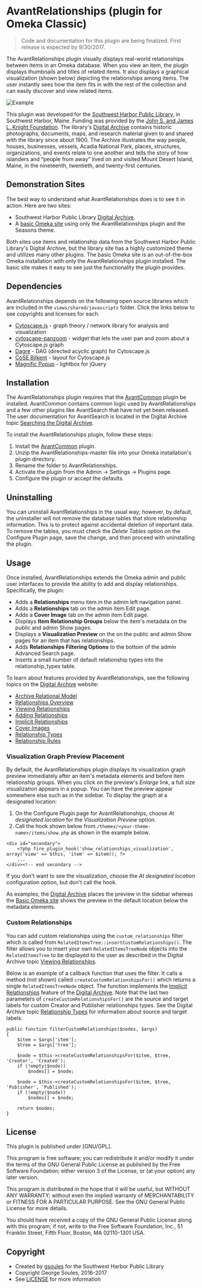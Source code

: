 # AvantRelationships (plugin for Omeka Classic)

> Code and documentation for this plugin are being finalized. First release is expected by 9/30/2017.

The AvantRelationships plugin visually displays real-world relationships between items in an Omeka database. When you view an item, the plugin displays thumbnails and titles of related items. It also displays a graphical visualization (shown below) depicting the relationships among items. The user instantly sees how the item fits in with the rest of the collection and can easily discover and view related items.

![Example](http://swhplibrary.net/wp/wp-content/uploads/2017/09/view-relationships-2.jpg)

This plugin was developed for the [Southwest Harbor Public Library](http://www.swhplibrary.org/), in Southwest Harbor, Maine. Funding was provided by the [John S. and James L. Knight Foundation](https://knightfoundation.org/). The library's [Digital Archive] contains historic photographs, documents, maps, and research material given to and shared with the library since about 1900. The Archive illustrates the way people, houses, businesses, vessels, Acadia National Park, places, structures, organizations, and events relate to one another and tells the story of how islanders and “people from away” lived on and visited Mount Desert Island, Maine, in the nineteenth, twentieth, and twenty-first centuries.

## Demonstration Sites
The best way to understand what AvantRelationships does is to see it in action. Here are two sites:
* Southwest Harbor Public Library [Digital Archive].
* A [basic Omeka site] using only the AvantRelationships plugin and the Seasons theme.

Both sites use items and relationship data from the Southwest Harbor Public Library's Digital Archive, but the library site has a highly customized theme and utilizes many other plugins. The basic Omeka site is an out-of-the-box Omeka installation with only the AvantRelationships plugin installed. The basic site makes it easy to see just the functionality the plugin provides.

## Dependencies
AvantRelationships depends on the following open source libraries which are included in the `views/shared/javascripts` folder.
Click the links below to see copyrights and licenses for each.

* [Cytoscape.js](http://js.cytoscape.org/) - graph theory / network library for analysis and visualization
* [cytoscape-panzoom](https://github.com/cytoscape/cytoscape.js-panzoom) - widget that lets the user pan and zoom about a Cytoscape.js graph
* [Dagre](https://github.com/cytoscape/cytoscape.js-dagre) - DAG (directed acyclic graph) for Cytoscape.js
* [CoSE Bilkent](https://github.com/cytoscape/cytoscape.js-cose-bilkent) - layout for Cytoscape.js
* [Magnific Popup](https://github.com/dimsemenov/Magnific-Popup/) - lightbox for jQuery
## Installation

The AvantRelationships plugin requires that the [AvantCommon](https://github.com/gsoules/AvantCommon) plugin be installed. AvantCommon contains common logic used by AvantRelationships and a few other plugins like AvantSearch that have not yet been released. The user documentation for AvantSearch is located in the Digital Archive topic [Searching the Digital Archive](http://swhplibrary.net/searching/).

To install the AvantRelationships plugin, follow these steps:

1. Install the [AvantCommon](https://github.com/gsoules/AvantCommon) plugin.
2. Unzip the AvantRelationships-master file into your Omeka installation's plugin directory.
3. Rename the folder to AvantRelationships.
4. Activate the plugin from the Admin → Settings → Plugins page.
5. Configure the plugin or accept the defaults.

## Uninstalling
You can uninstall AvantRelationships in the usual way; however, by default, the uninstaller will not remove the database tables that store relationship information. This is to protect against accidental deletion of important data. To remove the tables, you must check the *Delete Tables* option on the Configure Plugin page, save the change, and then proceed with uninstalling the plugin.

## Usage
Once installed, AvantRelationships extends the Omeka admin and public user interfaces to provide the ability to add and display relationships. Specifically, the plugin:
* Adds a **Relationships** menu item in the admin left navigation panel.
* Adds a **Relationships** tab on the admin item Edit page.
* Adds a **Cover Image** tab on the admin item Edit page.
* Displays **Item Relationship Groups** below the item's metadata on the public and admin Show pages.
* Displays a **Visualization Preview** on the on the public and admin Show pages for an item that has relationships.
* Adds **Relationships Filtering Options** to the bottom of the admin Advanced Search page.
* Inserts a small number of default relationship types into the relationship_types table.

To learn about features provided by AvantRelationships, see the following topics on the [Digital Archive](http://swhplibrary.net/archive/relationships/) website:
* [Archive Relational Model]
* [Relationships Overview]
* [Viewing Relationships]
* [Adding Relationships]
* [Implicit Relationships]
* [Cover Images]
* [Relationship Types]
* [Relationship Rules]

### Visualization Graph Preview Placement
By default, the AvantRelationships plugin displays its visualization graph preview immediately after an item's metadata elements and before item relationship groups. When you click on the preview's *Enlarge* link, a full size visualization appears in a popup.  You can have the  preview appear somewhere else such as in the sidebar. To display the graph at a designated location:
1. On the Configure Plugin page for AvantRelationships, choose *At designated location* for the *Visualization Preview* option.
2. Call the hook shown below from `/themes/<your-theme-name>/items/show.php` as shown in the example below. 

```
<div id="secondary">
    <?php fire_plugin_hook('show_relationships_visualization', array('view' => $this, 'item' => $item)); ?>
    ...
</div><!-- end secondary -->
 ```

If you don't want to see the visualization, choose the *At designated location* configuration option, but don't call the hook.

As examples, the [Digital Archive] places the preview in the sidebar whereas the [Basic Omeka site] shows the preview in the default location below the metadata elements.


### Custom Relationships
You can add custom relationships using the `custom_relationships` filter which is called from `RelatedItemsTree::insertCustomRelationships()`. The filter allows you to insert your own `RelatedItemsTreeNode` objects into the `RelatedItemsTree` to be displayed to the user as described in the Digital Archive topic [Viewing Relationships].

Below is an example of a callback function that uses the filter. It calls a method (not shown) called `createCustomRelationshipsFor()` which returns a single `RelatedItemsTreeNode` object. The function implements the [Implicit Relationships] feature of the [Digital Archive]. Note that the last two parameters of `createCustomRelationshipsFor()` are the source and target labels for custom Creator and Publisher relationships types. See the Digital Archive topic [Relationship Types] for information about source and target labels.

```
public function filterCustomRelationships($nodes, $args)
{
    $item = $args['item'];
    $tree = $args['tree'];

    $node = $this->createCustomRelationshipsFor($item, $tree, 'Creator', 'Created');
    if (!empty($node))
        $nodes[] = $node;

    $node = $this->createCustomRelationshipsFor($item, $tree, 'Publisher', 'Published');
    if (!empty($node))
        $nodes[] = $node;

    return $nodes;
}
```

##  License

This plugin is published under [GNU/GPL].

This program is free software; you can redistribute it and/or modify it under
the terms of the GNU General Public License as published by the Free Software
Foundation; either version 3 of the License, or (at your option) any later
version.

This program is distributed in the hope that it will be useful, but WITHOUT
ANY WARRANTY; without even the implied warranty of MERCHANTABILITY or FITNESS
FOR A PARTICULAR PURPOSE. See the GNU General Public License for more
details.

You should have received a copy of the GNU General Public License along with
this program; if not, write to the Free Software Foundation, Inc.,
51 Franklin Street, Fifth Floor, Boston, MA 02110-1301 USA.

Copyright
---------

* Created by [gsoules](https://github.com/gsoules) for the Southwest Harbor Public Library
* Copyright George Soules, 2016-2017
* See [LICENSE](https://github.com/gsoules/AvantRelationships/blob/master/LICENSE) for more information


[Digital Archive]: http://swhplibrary.net/archive
[Basic Omeka site]: http://swhplibrary.net/demo/relationships/
[relationships types]: http://swhplibrary.net/digitalarchive/relationships/browse
[Relationships Overview]: http://swhplibrary.net/archive/relationships/
[Viewing Relationships]: http://swhplibrary.net/archive/viewing-relationships/
[Adding Relationships]: http://swhplibrary.net/archive/adding-relationships/
[Implicit Relationships]: http://swhplibrary.net/archive/implicit-relationships/
[Cover Images]: http://swhplibrary.net/archive/cover-images/
[Relationship Types]: http://swhplibrary.net/archive/relationship-types/
[Relationship Rules]: http://swhplibrary.net/archive/relationship-rules/
[Archive Relational Model]: http://swhplibrary.net/archive/digital-relational-model/
